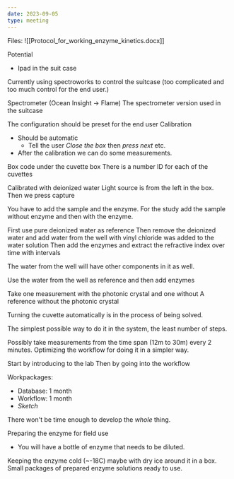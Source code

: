 ```yaml
---
date: 2023-09-05
type: meeting
---
```


Files:
![[Protocol_for_working_enzyme_kinetics.docx]]

Potential
- Ipad in the suit case

Currently using spectroworks to control the suitcase (too complicated and too much control for the end user.)

Spectrometer (Ocean Insight -> Flame)
	The spectrometer version used in the suitcase

The configuration should be preset for the end user
Calibration
- Should be automatic
	- Tell the user *Close the box* then *press next* etc.
- After the calibration we can do some measurements.

Box code under the cuvette box
There is a number ID for each of the cuvettes

Calibrated with deionized water
Light source is from the left in the box.
Then we press capture

You have to add the sample and the enzyme.
For the study add the sample without enzyme and then with the enzyme.

First use pure deionized water as reference
Then remove the deionized water and add water from the well with vinyl chloride was added to the water solution
Then add the enzymes and extract the refractive index over time with intervals

The water from the well will have other components in it as well.

Use the water from the well as reference and then add enzymes

Take one measurement with the photonic crystal and one without
A reference without the photonic crystal

Turning the cuvette automatically is in the process of being solved.

The simplest possible way to do it in the system, the least number of steps.

Possibly take measurements from the time span (12m to 30m) every 2 minutes.
Optimizing the workflow for doing it in a simpler way.

Start by introducing to the lab
Then by going into the workflow

Workpackages:
- Database: 1 month
- Workflow: 1 month
- *Sketch*

There won't be time enough to develop the *whole* thing.

Preparing the enzyme for field use
- You will have a bottle of enzyme that needs to be diluted.

Keeping the enzyme cold (~-18C) maybe with dry ice around it in a box.
Small packages of prepared enzyme solutions ready to use.